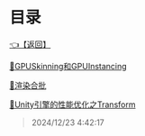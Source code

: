 # 目录  


[👈【返回】](/--Catalog--/Unity笔记/--Catalog--Unity笔记)  


[📁GPUSkinning和GPUInstancing](/--Catalog--/Unity笔记/Unity游戏优化/GPUSkinning和GPUInstancing/--Catalog--GPUSkinning和GPUInstancing)  

[📁渲染合批](/--Catalog--/Unity笔记/Unity游戏优化/渲染合批/--Catalog--渲染合批)  

[📜Unity引擎的性能优化之Transform](/Unity笔记/Unity游戏优化/Unity引擎的性能优化之Transform.txt)  







> 2024/12/23 4:42:17
